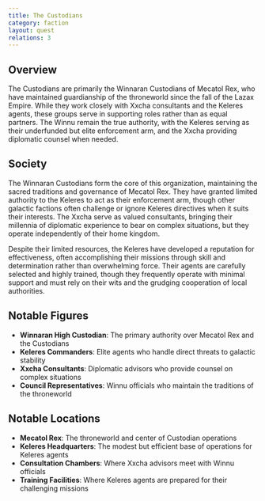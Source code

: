 ```yaml
---
title: The Custodians
category: faction
layout: quest
relations: 3
---
```


## Overview
The Custodians are primarily the Winnaran Custodians of Mecatol Rex, who have maintained guardianship of the throneworld since the fall of the Lazax Empire. While they work closely with Xxcha consultants and the Keleres agents, these groups serve in supporting roles rather than as equal partners. The Winnu remain the true authority, with the Keleres serving as their underfunded but elite enforcement arm, and the Xxcha providing diplomatic counsel when needed.

## Society

The Winnaran Custodians form the core of this organization, maintaining the sacred traditions and governance of Mecatol Rex. They have granted limited authority to the Keleres to act as their enforcement arm, though other galactic factions often challenge or ignore Keleres directives when it suits their interests. The Xxcha serve as valued consultants, bringing their millennia of diplomatic experience to bear on complex situations, but they operate independently of their home kingdom.

Despite their limited resources, the Keleres have developed a reputation for effectiveness, often accomplishing their missions through skill and determination rather than overwhelming force. Their agents are carefully selected and highly trained, though they frequently operate with minimal support and must rely on their wits and the grudging cooperation of local authorities.

## Notable Figures
- **Winnaran High Custodian**: The primary authority over Mecatol Rex and the Custodians
- **Keleres Commanders**: Elite agents who handle direct threats to galactic stability
- **Xxcha Consultants**: Diplomatic advisors who provide counsel on complex situations
- **Council Representatives**: Winnu officials who maintain the traditions of the throneworld

## Notable Locations
- **Mecatol Rex**: The throneworld and center of Custodian operations
- **Keleres Headquarters**: The modest but efficient base of operations for Keleres agents
- **Consultation Chambers**: Where Xxcha advisors meet with Winnu officials
- **Training Facilities**: Where Keleres agents are prepared for their challenging missions
